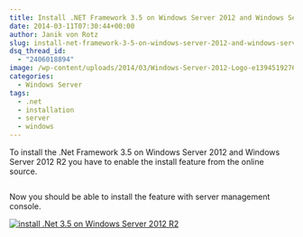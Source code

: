 ```yaml
---
title: Install .NET Framework 3.5 on Windows Server 2012 and Windows Server 2012 R2
date: 2014-03-11T07:30:44+00:00
author: Janik von Rotz
slug: install-net-framework-3-5-on-windows-server-2012-and-windows-server-2012-r2
dsq_thread_id:
  - "2406018894"
image: /wp-content/uploads/2014/03/Windows-Server-2012-Logo-e1394519276892.jpg
categories:
  - Windows Server
tags:
  - .net
  - installation
  - server
  - windows
---
```

To install the .Net Framework 3.5 on Windows Server 2012 and Windows Server 2012 R2 you have to enable the install feature from the online source.

```dism /online /enable-feature /featurename:NetFX3 /all /Source:d:\sources\sxs /LimitAccess
```

Now you should be able to install the feature with server management console.

[![install .Net 3.5 on Windows Server 2012 R2](/wp-content/uploads/2014/03/install-net-3.5-e1394519502205.jpg)](/wp-content/uploads/2014/03/install-net-3.5-e1394519502205.jpg)